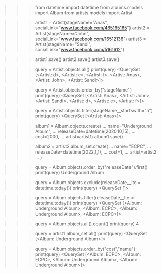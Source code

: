 >>> from datetime import datetime
>>> from albums.models import Album
>>> from artists.models import Artist

>>> artist1 = Artist(stageName="Anas", socialLink="www.facebook.com/465165165")
>>> artist2 = Artist(stageName="John", socialLink="www.facebook.com/16512136")
>>> artist3 = Artist(stageName="Sandi", socialLink="www.facebook.com/5161612")

>>> artist1.save()
>>> artist2.save()
>>> artist3.save()

>>> query = Artist.objects.all()
>>> print(query)
<QuerySet [<Artist: d>, <Artist: e>, <Artist: f>, <Artist: Anas>, <Artist: John>, <Artist: Sandi>]>

>>> query = Artist.objects.order_by("stageName")
>>> print(query)
<QuerySet [<Artist: Anas>, <Artist: John>, <Artist: Sandi>, <Artist: d>, <Artist: e>, <Artist: f>]>

>>> query = Artist.objects.filter(stageName__startswith="a")
>>> print(query)
<QuerySet [<Artist: Anas>]>

>>> album1 = Album.objects.create(
...     name="Underground Album",
...     releaseDate=datetime(2020,10,15),
...     cost=2000,
...     artist=artist1)
>>> album1.save()
 
>>> album2 = artist2.album_set.create(
...     name="ECPC", 
...     releaseDate=datetime(2022,1,1),
...     cost=1,
...     artist=artist2
... )

>>> query = Album.objects.order_by("releaseDate").first()
>>> print(query)
Underground Album

>>> query = Album.objects.exclude(releaseDate__lte =  datetime.today())
>>> print(query)
<QuerySet []>

>>> query = Album.objects.filter(releaseDate__lte = datetime.today())
>>> print(query)
<QuerySet [<Album: Underground Album>, <Album: ECPC>, <Album: Underground Album>, <Album: ECPC>]>

>>> query = Album.objects.all().count()
>>> print(query)
4

>>> query = artist1.album_set.all()
>>> print(query)
<QuerySet [<Album: Underground Album>]>

>>> query = Album.objects.order_by("cost","name")
>>> print(query)
<QuerySet [<Album: ECPC>, <Album: ECPC>, <Album: Underground Album>, <Album: Underground Album>]>
